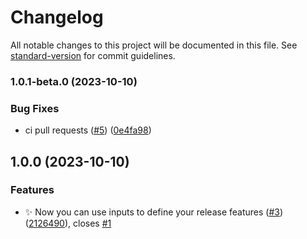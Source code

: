 # Changelog

All notable changes to this project will be documented in this file. See [standard-version](https://github.com/conventional-changelog/standard-version) for commit guidelines.

### 1.0.1-beta.0 (2023-10-10)


### Bug Fixes

* ci pull requests ([#5](https://github.com/AndreaMolinari/rn-conventional-release/issues/5)) ([0e4fa98](https://github.com/AndreaMolinari/rn-conventional-release/commit/0e4fa981b829d46cf5b58eb8817c75f042493001))

## 1.0.0 (2023-10-10)


### Features

* :sparkles: Now you can use inputs to define your release features ([#3](https://github.com/AndreaMolinari/rn-conventional-release/issues/3)) ([2126490](https://github.com/AndreaMolinari/rn-conventional-release/commit/2126490babf62c5faa2f0defeef46e2374b1d041)), closes [#1](https://github.com/AndreaMolinari/rn-conventional-release/issues/1)
